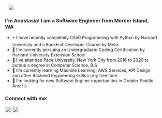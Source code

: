 <a href="https://sourcerer.io/ag10946n"><img src="https://img.shields.io/badge/Python-412%20commits-orange.svg" alt=""></a>
<a href="https://sourcerer.io/ag10946n"><img src="https://img.shields.io/badge/Java-80%20commits-orange.svg" alt=""></a>
<a href="https://sourcerer.io/ag10946n"><img src="https://img.shields.io/badge/Swift-4%20commits-orange.svg" alt=""></a>
![](https://komarev.com/ghpvc/?username=ag10946n&color=green)  
### I'm Anastasia! I am a Software Engineer from Mercer Island, WA
- ⚡ I have recently completely CS50 Programming with Python by Harvard University and a BackEnd Developer Course by Meta.
- 🌟 I'm currently persuing an Undergraduate Coding Certification by Harvard University Extension School.        
- 🔭 I've attended Pace University, New York City from 2016 to 2020 to pursue a degree in Computer Science, B.S.
- 🌱 I’m currently learning Machine Learning, AWS Services, API Design and other Backend Engineering skills in my free time.
- 💼 I'm looking for new Software Enginer opportunities in Greater Seattle Area! :)
       
### Connect with me:    
   
[<img align="left" alt="ag10946n | LinkedIn" width="22px" src="https://cdn.jsdelivr.net/npm/simple-icons@v3/icons/linkedin.svg" />](https://www.linkedin.com/in/anastasiakarunos/) 
[<img align="left" alt="ag10946n | LinkedIn" width="22px" src="https://cdn.jsdelivr.net/npm/simple-icons@v3/icons/gmail.svg" />](mailto:ag10946n@gmail.com?subject=[GitHub]%20Source%20Han%20Sans)
<br /> 
